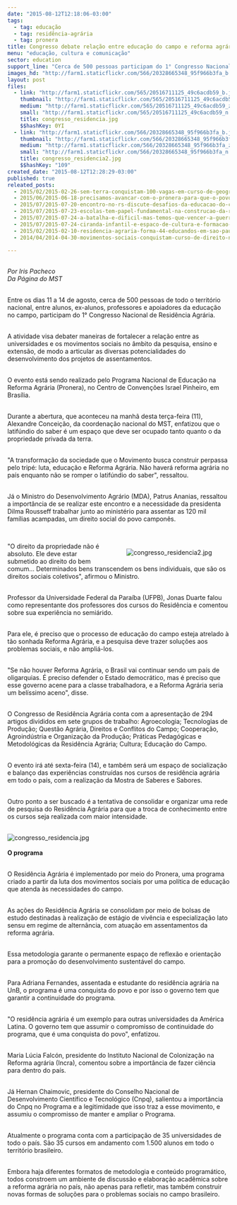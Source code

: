 ```yaml
---
date: "2015-08-12T12:18:06-03:00"
tags:
  - tag: educação
  - tag: residência-agrária
  - tag: pronera
title: Congresso debate relação entre educação do campo e reforma agrária
menu: "educação, cultura e comunicação"
sector: education
support_line: "Cerca de 500 pessoas participam do 1° Congresso Nacional de Residência Agrária, em Brasília."
images_hd: "http://farm1.staticflickr.com/566/20328665348_95f966b3fa_b.jpg"
layout: post
files:
  - link: "http://farm1.staticflickr.com/565/20516711125_49c6acdb59_b.jpg"
    thumbnail: "http://farm1.staticflickr.com/565/20516711125_49c6acdb59_t.jpg"
    medium: "http://farm1.staticflickr.com/565/20516711125_49c6acdb59_z.jpg"
    small: "http://farm1.staticflickr.com/565/20516711125_49c6acdb59_n.jpg"
    title: congresso_residencia.jpg
    $$hashKey: 0YI
  - link: "http://farm1.staticflickr.com/566/20328665348_95f966b3fa_b.jpg"
    thumbnail: "http://farm1.staticflickr.com/566/20328665348_95f966b3fa_t.jpg"
    medium: "http://farm1.staticflickr.com/566/20328665348_95f966b3fa_z.jpg"
    small: "http://farm1.staticflickr.com/566/20328665348_95f966b3fa_n.jpg"
    title: congresso_residencia2.jpg
    $$hashKey: "109"
created_date: "2015-08-12T12:28:29-03:00"
published: true
releated_posts:
  - 2015/02/2015-02-26-sem-terra-conquistam-100-vagas-em-curso-de-geografia-na-ufpa.md
  - 2015/06/2015-06-18-precisamos-avancar-com-o-pronera-para-que-o-povo-tenha-uma-educacao-libertadora.md
  - 2015/07/2015-07-20-encontro-no-rs-discute-desafios-da-educacao-do-campo.md
  - 2015/07/2015-07-23-escolas-tem-papel-fundamental-na-construcao-da-reforma-agraria-popular-apontam-educadores.md
  - 2015/07/2015-07-24-a-batalha-e-dificil-mas-temos-que-vencer-a-guerra-contra-os-agrotoxicos-afirma-sem-terra.md
  - 2015/07/2015-07-24-ciranda-infantil-e-espaco-de-cultura-e-formacao-para-as-criancas-na-jornada.md
  - 2015/02/2015-02-10-residencia-agraria-forma-44-educandos-em-sao-paulo.md
  - 2014/04/2014-04-30-movimentos-sociais-conquistam-curso-de-direito-na-federal-do-parana.md

---
```

<p><br />
<em>Por Iris Pacheco<br />
Da P&aacute;gina do MST</em></p>

<p><br />
Entre os dias 11 a 14 de agosto, cerca de 500 pessoas de todo o territ&oacute;rio nacional, entre alunos, ex-alunos, professores e apoiadores da educa&ccedil;&atilde;o no campo, participam do 1&deg; Congresso Nacional de Resid&ecirc;ncia Agr&aacute;ria.</p>

<p><br />
A atividade visa debater maneiras de fortalecer a rela&ccedil;&atilde;o entre as universidades e os movimentos sociais no &acirc;mbito da pesquisa, ensino e extens&atilde;o, de modo a articular as diversas potencialidades do desenvolvimento dos projetos de assentamentos.&nbsp;</p>

<p><br />
O evento est&aacute; sendo realizado pelo Programa Nacional de Educa&ccedil;&atilde;o na Reforma Agr&aacute;ria (Pronera), no Centro de Conven&ccedil;&otilde;es Israel Pinheiro, em Bras&iacute;lia.</p>

<p><br />
Durante a abertura, que aconteceu na manh&atilde; desta ter&ccedil;a-feira (11), Alexandre Concei&ccedil;&atilde;o, da coordena&ccedil;&atilde;o nacional do MST, enfatizou que o latif&uacute;ndio do saber &eacute; um espa&ccedil;o que deve ser ocupado tanto quanto o da propriedade privada da terra.&nbsp;</p>

<p><br />
&quot;A transforma&ccedil;&atilde;o da sociedade que o Movimento busca construir perpassa pelo trip&eacute;: luta, educa&ccedil;&atilde;o e Reforma Agr&aacute;ria. N&atilde;o haver&aacute; reforma agr&aacute;ria no pa&iacute;s enquanto n&atilde;o se romper o latif&uacute;ndio do saber&quot;, ressaltou.</p>

<p><br />
J&aacute; o Ministro do Desenvolvimento Agr&aacute;rio (MDA), Patrus Ananias, ressaltou a import&acirc;ncia de se realizar este encontro e a necessidade da presidenta Dilma Rousseff trabalhar junto ao minist&eacute;rio para assentar as 120 mil fam&iacute;lias acampadas, um direito social do povo campon&ecirc;s.</p>

<p>&nbsp;</p>

<figure class="image" style="float:right"><img alt="congresso_residencia2.jpg" src="http://farm1.staticflickr.com/566/20328665348_95f966b3fa_b.jpg" />
<figcaption></figcaption>
</figure>

<p>&quot;O direito da propriedade n&atilde;o &eacute; absoluto. Ele deve estar submetido ao direito do bem comum... Determinados bens transcendem os bens individuais, que s&atilde;o os direitos sociais coletivos&quot;, afirmou o Ministro.</p>

<p><br />
Professor da Universidade Federal da Para&iacute;ba (UFPB), Jonas Duarte falou como representante dos professores dos cursos do Resid&ecirc;ncia e comentou sobre sua experi&ecirc;ncia no semi&aacute;rido.</p>

<p><br />
Para ele, &eacute; preciso que o processo de educa&ccedil;&atilde;o do campo esteja atrelado &agrave; t&atilde;o sonhada Reforma Agr&aacute;ria, e a&nbsp;pesquisa deve trazer solu&ccedil;&otilde;es aos problemas sociais, e n&atilde;o ampli&aacute;-los.</p>

<p><br />
&quot;Se n&atilde;o houver Reforma Agr&aacute;ria, o Brasil vai continuar sendo um pa&iacute;s de oligarquias. &Eacute; preciso defender o Estado democr&aacute;tico, mas &eacute; preciso que esse governo acene para a classe trabalhadora, e a Reforma Agr&aacute;ria seria um bel&iacute;ssimo aceno&quot;, disse.</p>

<p><br />
O Congresso de Resid&ecirc;ncia Agr&aacute;ria conta com a apresenta&ccedil;&atilde;o de 294 artigos divididos em sete grupos de trabalho: Agroecologia; Tecnologias de Produ&ccedil;&atilde;o; Quest&atilde;o Agr&aacute;ria, Direitos e Conflitos do Campo; Coopera&ccedil;&atilde;o, Agroind&uacute;stria e Organiza&ccedil;&atilde;o da Produ&ccedil;&atilde;o; Pr&aacute;ticas Pedag&oacute;gicas e Metodol&oacute;gicas da Resid&ecirc;ncia Agr&aacute;ria; Cultura; Educa&ccedil;&atilde;o do Campo.</p>

<p><br />
O evento ir&aacute; at&eacute; sexta-feira (14), e tamb&eacute;m ser&aacute; um espa&ccedil;o de socializa&ccedil;&atilde;o e balan&ccedil;o das experi&ecirc;ncias constru&iacute;das nos cursos de resid&ecirc;ncia agr&aacute;ria em todo o pa&iacute;s, com a realiza&ccedil;&atilde;o da Mostra de Saberes e&nbsp;Sabores.&nbsp;</p>

<p><br />
Outro ponto a ser buscado &eacute; a tentativa de consolidar e organizar uma rede de pesquisa do Resid&ecirc;ncia Agr&aacute;ria para que a troca de conhecimento entre os cursos seja realizada com maior intensidade.<br />
&nbsp;</p>

<p><img alt="congresso_residencia.jpg" src="http://farm1.staticflickr.com/565/20516711125_49c6acdb59_b.jpg" /><br />
<br />
<strong>O programa</strong></p>

<p><br />
O Resid&ecirc;ncia Agr&aacute;ria &eacute; implementado por meio do Pronera, uma programa criado a partir da luta dos movimentos sociais por uma pol&iacute;tica de educa&ccedil;&atilde;o que atenda &agrave;s necessidades do campo.</p>

<p><br />
As a&ccedil;&otilde;es do Resid&ecirc;ncia Agr&aacute;ria se consolidam por meio de bolsas de estudo destinadas &agrave; realiza&ccedil;&atilde;o de est&aacute;gio de viv&ecirc;ncia e especializa&ccedil;&atilde;o lato sensu em regime de altern&acirc;ncia, com atua&ccedil;&atilde;o em assentamentos da reforma agr&aacute;ria.&nbsp;</p>

<p><br />
Essa metodologia garante o permanente espa&ccedil;o de reflex&atilde;o e orienta&ccedil;&atilde;o para a promo&ccedil;&atilde;o do desenvolvimento sustent&aacute;vel do campo.</p>

<p><br />
Para Adriana Fernandes, assentada e estudante do resid&ecirc;ncia agr&aacute;ria na UnB, o programa &eacute; uma conquista do povo e por isso o governo tem que garantir a continuidade do programa.</p>

<p><br />
&quot;O resid&ecirc;ncia agr&aacute;ria &eacute; um exemplo para outras universidades da Am&eacute;rica Latina. O governo tem que assumir o compromisso de continuidade do programa, que &eacute; uma conquista do povo&quot;, enfatizou.</p>

<p><br />
Maria L&uacute;cia Falc&oacute;n, presidente do Instituto Nacional de Coloniza&ccedil;&atilde;o na Reforma agr&aacute;ria (Incra), comentou sobre a import&acirc;ncia de fazer ci&ecirc;ncia para dentro do pa&iacute;s.</p>

<p><br />
J&aacute; Hernan Chaimovic, presidente do Conselho Nacional de Desenvolvimento Cient&iacute;fico e Tecnol&oacute;gico (Cnpq), salientou a import&acirc;ncia do Cnpq no Programa e a legitimidade que isso traz a esse movimento, e assumiu o compromisso de manter e ampliar o Programa.</p>

<p><br />
Atualmente o programa conta com a participa&ccedil;&atilde;o de 35 universidades de todo o pa&iacute;s. S&atilde;o 35 cursos em andamento com 1.500 alunos em todo o territ&oacute;rio brasileiro.</p>

<p><br />
Embora haja diferentes formatos de metodologia e conte&uacute;do program&aacute;tico, todos constroem um ambiente de discuss&atilde;o e elabora&ccedil;&atilde;o acad&ecirc;mica sobre a reforma agr&aacute;ria no pa&iacute;s, n&atilde;o apenas para refletir, mas tamb&eacute;m construir novas formas de solu&ccedil;&otilde;es para o problemas sociais no campo brasileiro.</p>
